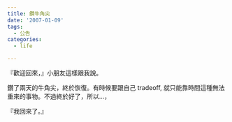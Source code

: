 ```yaml
---
title: 鑽牛角尖
date: '2007-01-09'
tags:
  - 公告
categories:
  - life

---
```

『歡迎回來，』小朋友這樣跟我說。  
  
鑽了兩天的牛角尖，終於恢復。有時候要跟自己 tradeoff, 就只能靠時間這種無法重來的事物。不過終於好了，所以…，  
  
『我回來了。』
